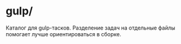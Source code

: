 # gulp/

Каталог для gulp-тасков. Разделение задач на отдельные файлы помогает лучше ориентироваться в сборке.
